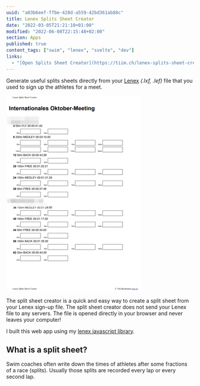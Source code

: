 ```yaml
---
uuid: "a03b6eef-ffbe-428d-a559-42bd361ab88c"
title: Lenex Splits Sheet Creator
date: "2022-03-05T21:21:10+01:00"
modified: "2022-06-08T22:15:48+02:00"
section: Apps
published: true
content_tags: ["swim", "lenex", "svelte", "dev"]
links:
  - "[Open Splits Sheet Creator](https://tiim.ch/lenex-splits-sheet-creator/)"
---
```


Generate useful splits sheets directly from your [Lenex](https://de.wikipedia.org/wiki/Lenex) _(.lxf, .lef)_ file that you used to sign up the athletes for a meet.

![Screenshot of a split sheet](/assets/lenex-splits-sheet-creator.png)

The split sheet creator is a quick and easy way to create a split sheet from your Lenex sign-up file.
The split sheet creator does not send your Lenex file to any servers. The file is opened directly in your browser and never leaves your computer!

I built this web app using my [lenex javascript library](https://www.npmjs.com/package/js-lenex).

## What is a split sheet?

Swim coaches often write down the times of athletes after some fractions of a race (splits). Usually those splits are recorded every lap or every second lap.
